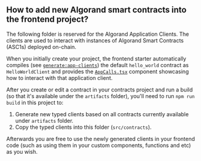 ## How to add new Algorand smart contracts into the frontend project?

The following folder is reserved for the Algorand Application Clients. The clients are used to interact with instances of Algorand Smart Contracts (ASC1s) deployed on-chain.

When you initially create your project, the frontend starter automatically compiles (see [`generate:app-clients`](../../package.json)) the default `hello_world` contract as `HelloWorldClient` and provides the [`AppCalls.tsx`](../components/AppCalls.tsx) component showcasing how to interact with that application client.

After you create or edit a contract in your contracts project and run a build (so that it's available under the `artifacts` folder), you'll need to run `npm run build` in this project to:

1. Generate new typed clients based on all contracts currently available under `artifacts` folder.
2. Copy the typed clients into this folder (`src/contracts`).

Afterwards you are free to use the newly generated clients in your frontend code (such as using them in your custom components, functions and etc) as you wish.
